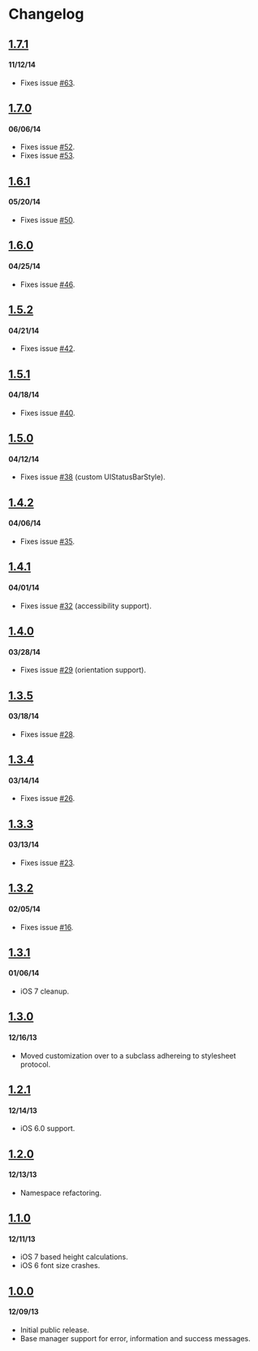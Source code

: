 # Changelog

## <a href="https://github.com/terryworona/TWMessageBarManager/tree/v1.7.1">1.7.1</a>
#### 11/12/14
- Fixes issue <a href="https://github.com/terryworona/TWMessageBarManager/pull/63">#63</a>.

## <a href="https://github.com/terryworona/TWMessageBarManager/tree/v1.7.0">1.7.0</a>
#### 06/06/14
- Fixes issue <a href="https://github.com/terryworona/TWMessageBarManager/pull/52">#52</a>.
- Fixes issue <a href="https://github.com/terryworona/TWMessageBarManager/pull/53">#53</a>.

## <a href="https://github.com/terryworona/TWMessageBarManager/tree/v1.6.1">1.6.1</a>
#### 05/20/14
- Fixes issue <a href="https://github.com/terryworona/TWMessageBarManager/pull/50">#50</a>.

## <a href="https://github.com/terryworona/TWMessageBarManager/tree/v1.6.0">1.6.0</a>
#### 04/25/14
- Fixes issue <a href="https://github.com/terryworona/TWMessageBarManager/pull/46">#46</a>.

## <a href="https://github.com/terryworona/TWMessageBarManager/tree/v1.5.2">1.5.2</a>
#### 04/21/14
- Fixes issue <a href="https://github.com/terryworona/TWMessageBarManager/pull/42">#42</a>.

## <a href="https://github.com/terryworona/TWMessageBarManager/tree/v1.5.1">1.5.1</a>
#### 04/18/14
- Fixes issue <a href="https://github.com/terryworona/TWMessageBarManager/pull/40">#40</a>.
 
## <a href="https://github.com/terryworona/TWMessageBarManager/tree/v1.5.0">1.5.0</a>
#### 04/12/14
- Fixes issue <a href="https://github.com/terryworona/TWMessageBarManager/pull/38">#38</a> (custom UIStatusBarStyle).

## <a href="https://github.com/terryworona/TWMessageBarManager/tree/v1.4.2">1.4.2</a>
#### 04/06/14
- Fixes issue <a href="https://github.com/terryworona/TWMessageBarManager/pull/35">#35</a>.

## <a href="https://github.com/terryworona/TWMessageBarManager/tree/v1.4.1">1.4.1</a>
#### 04/01/14
- Fixes issue <a href="https://github.com/terryworona/TWMessageBarManager/pull/32">#32</a> (accessibility support).

## <a href="https://github.com/terryworona/TWMessageBarManager/tree/v1.4.0">1.4.0</a>
#### 03/28/14
- Fixes issue <a href="https://github.com/terryworona/TWMessageBarManager/pull/29">#29</a> (orientation support).

## <a href="https://github.com/terryworona/TWMessageBarManager/tree/v1.3.5">1.3.5</a>
#### 03/18/14
- Fixes issue <a href="https://github.com/terryworona/TWMessageBarManager/pull/28">#28</a>.

## <a href="https://github.com/terryworona/TWMessageBarManager/tree/v1.3.4">1.3.4</a>
#### 03/14/14
- Fixes issue <a href="https://github.com/terryworona/TWMessageBarManager/pull/26">#26</a>.

## <a href="https://github.com/terryworona/TWMessageBarManager/tree/v1.3.3">1.3.3</a>
#### 03/13/14
- Fixes issue <a href="https://github.com/terryworona/TWMessageBarManager/pull/23">#23</a>.

## <a href="https://github.com/terryworona/TWMessageBarManager/tree/v1.3.2">1.3.2</a>
#### 02/05/14
- Fixes issue <a href="https://github.com/terryworona/TWMessageBarManager/pull/16">#16</a>.

## <a href="https://github.com/terryworona/TWMessageBarManager/tree/v1.3.1">1.3.1</a>
#### 01/06/14
- iOS 7 cleanup.

## <a href="https://github.com/terryworona/TWMessageBarManager/tree/v1.3.0">1.3.0</a>
#### 12/16/13
- Moved customization over to a subclass adhereing to stylesheet protocol.

## <a href="https://github.com/terryworona/TWMessageBarManager/tree/v1.2.1">1.2.1</a>
#### 12/14/13
- iOS 6.0 support.

## <a href="https://github.com/terryworona/TWMessageBarManager/tree/v1.2.0">1.2.0</a>
#### 12/13/13
- Namespace refactoring. 

## <a href="https://github.com/terryworona/TWMessageBarManager/tree/v1.1.0">1.1.0</a>
#### 12/11/13
- iOS 7 based height calculations.
- iOS 6 font size crashes.

## <a href="https://github.com/terryworona/TWMessageBarManager/tree/v1.0.0">1.0.0</a>
#### 12/09/13
- Initial public release.
- Base manager support for error, information and success messages.